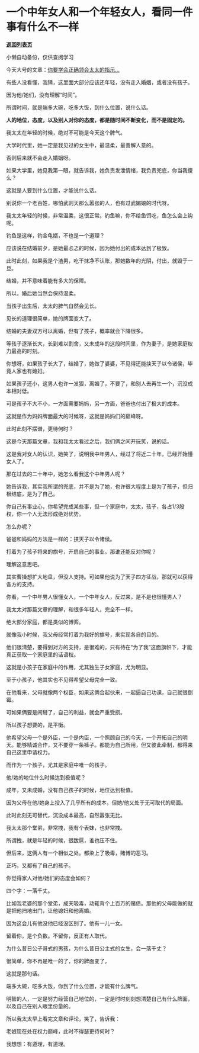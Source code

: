 # 一个中年女人和一个年轻女人，看同一件事有什么不一样

[**返回列表页**](/gzh/记忆承载3)

小懒自动备份，仅供查阅学习

今天大号的文章：[你要学会正确领会太太的指示...](https://mp.weixin.qq.com/s?__biz=MzU0MjYwNDU2Mw==&mid=2247489116&idx=1&sn=b314330c028b5730bdfd55b87b3574f0&chksm=fb197a20cc6ef3362fe2b39e8f83d4e62d0c5d316b8e577d1561f9ba8379c38cfa7de0fb6fdd&token=1721084707&lang=zh_CN&scene=21#wechat_redirect)

  

有些人没看懂，我猜，这里面大部分应该还年轻，没有走入婚姻，或者没有孩子。

  

因为他/她们，没有理解“时间”。

  

所谓时间，就是端多大碗，吃多大饭，到什么位置，说什么话。

  

 **人的地位，态度，以及别人对你的态度，都是随时间不断变化，而不是固定的。**

  

我太太在年轻的时候，绝对不可能是今天这个脾气。

  

大学时代里，她一定是我见过的女生中，最温柔，最善解人意的。

  

否则后来就不会走入婚姻呀。

  

如果大学里，她见我第一眼，就告诉我，她负责发泄情绪，我负责兜底，你当我傻么？

  

这就是人要到什么位置，才能说什么话。

  

别说你一个老百姓，哪怕武则天那么嚣张的人，也有过武媚娘的时代呀。

  

我太太年轻的时候，非常温柔，这很正常。钓鱼嘛，你不给鱼饵吃，鱼怎么会上钩呢。

  

钓鱼是这样，钓金龟婿，不也是一个道理？

  

应该说在结婚前夕，是她最忐忑的时候，因为她付出的成本达到了极致。

  

此时此刻，如果我是个渣男，吃干抹净不认账，那她数年的光阴，付出，就毁于一旦。

  

结婚，并不意味着能有多大的保障。

  

所以，婚后她当然会保持温柔。

  

当孩子出生后，太太的脾气自然会见长。

  

见长的道理很简单，她的牌面变大了。

  

结婚的夫妻双方可以离婚，但有了孩子，概率就会下降很多。

  

等孩子逐渐长大，长到难以割舍，又未成年的这段时间里，作为妻子，是她家庭权力最高的时刻。

  

你想呀，如果孩子长大了，结婚了，她做了婆婆，不见得还能挟天子以令诸侯，毕竟人家也有媳妇。

  

如果孩子还小，这男人也许一发狠，离婚了，不要了，和别人去再生一个，沉没成本相对低。

  

可是孩子不大不小，一方面需要妈妈，另一方面，爸爸也付出了极大的成本。

  

这就是作为妈妈牌面最大的时候呀，这就是妈妈们的巅峰呀。

  

此时此刻不摆谱，更待何时？

  

这是今天那篇文章，我和我太太看过之后，我们俩之间开玩笑，说的话。

  

这是我对女人的认识，她笑了，说明我中年男人，经过了将近二十年，已经开始懂女人了。

  

那在过去的二十年中，她怎么看我这个中年男人呢？

  

她告诉我，其实我所谓的兜底，并不是为了她，也许很大程度上是为了孩子，但归根结底，是为了自己。

  

你自己有事业心，你希望完成某些事，但一个家庭中，太太，孩子，各占1/3股权，你一个人无法形成绝对优势。

  

怎么办呢？

  

爸爸和妈妈的方法是一样的：挟天子以令诸侯。

  

打着为了孩子将来的旗号，开启自己的事业。那谁还能反对你呢？

  

理解这意思吧。

  

其实曹操想扩大地盘，但没人支持。可如果他说为了天子四方征战，那就可以获得各方的支持。

  

你看，一个中年男人很懂女人，一个中年女人，反过来，是不是也很懂男人？

  

我太太对那篇文章的理解，和很多年轻人，完全不一样。  

  

绝大部分家庭，都是类似的博弈。

  

就像我小时候，我父母经常打着为我好的旗号，来实现各自的目的。

  

他们很清楚，要得到对方的支持，是很难的，只有待在“为了我”这面旗帜下，才能真正获取一个家庭里的话语权。

  

这就是小孩子在家庭中的作用，尤其独生子女家庭，尤为明显。

  

至于小孩子，他其实也不见得希望父母完全一致。

  

在他看来，父母就像两个权臣，如果这俩合起伙来，一起逼自己功课，自己就很倒霉。

  

可如果俩要是闹掰了，自己的利益，就会严重受损。

  

所以孩子想要的，是平衡。

  

他希望父母一个是外臣，一个是内臣，一个照顾自己的今天，一个开拓自己的明天。能够精诚合作，又不要穿一条裤子。都能为自己所用，但又彼此牵制，都得来自己这里申请权力。

  

而作为一个孩子，尤其是家庭中唯一的孩子。

  

他/她的地位什么时候达到极值呢？

  

成年，又未成婚，没有自己孩子的时候，地位达到极值。

  

因为父母在他/她身上投入了几乎所有的成本，但她/他又处于无可取代的局面。

  

此时此刻无可替代，沉没成本最高，自然嚣张无比。

  

我太太那个堂弟，非常拽，我有个表妹，也非常拽。

  

所谓拽，就是年轻的时候，很跋扈，谁也压不住。

  

但后来，这俩人有一个相似之处。都染上了吸毒，赌博的恶习。

  

正巧，又都有了自己的孩子。

  

你觉得家人对他/她们的态度会如何？

  

四个字：一落千丈。

  

比如我老婆的那个堂弟，成天吸毒，动辄背个上百万的赌债。那他的父母能做的就是把他扫地出门，让他媳妇和他离婚。

  

因为这会儿有他没他已经没区别了。他有一儿一女。

  

留着你，是个负数。不留你，反正有人取代。

  

为什么昔日公子哥式的男孩，为什么昔日公主式的女生，会一落千丈？

  

很简单，你不再是唯一的了，你的牌面变了。

  

这就是那句话。

  

端多大碗，吃多大饭，你到了什么位置，才能有什么脾气。

  

明智的人，一定是努力经营自己地位的，一定是时时刻刻想清楚自己有什么牌面，以及自己在别人眼里份量的。

  

所以我太太早上看完文章和评论，笑了，告诉我：

  

老娘现在处在权力巅峰，此时不得瑟更待何时？

  

我想想：有道理，有道理。

